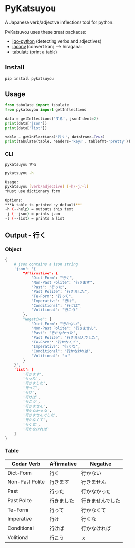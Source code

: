 # PyKatsuyou

A Japanese verb/adjective inflections tool for python.  

PyKatsuyou uses these great packages:

- [igo-python](https://github.com/hideaki-t/igo-python) (detecting verbs and adjectives)
- [jaconv](https://github.com/ikegami-yukino/jaconv) (convert kanji --> hiragana)
- [tabulate](https://github.com/astanin/python-tabulate) (print a table)

## Install

```bash
pip install pykatsuyou
```

## Usage

```python
from tabulate import tabulate
from pykatsuyou import getInflections

data = getInflections('する', jsonIndent=2)
print(data['json'])
print(data['list'])

table = getInflections('行く', dataframe=True)
print(tabulate(table, headers='keys', tablefmt='pretty'))
```

### CLI

```bash
pykatsuyou する

pykatsuyou -h

Usage:
pykatsuyou [verb/adjective] [-h/-j/-l]
*Must use dictionary form

Options:
***A table is printed by default***
-h (--help) = outputs this text
-j (--json) = prints json
-l (--list) = prints a list
```

## Output - 行く

### Object

```python
{
    # json contains a json string
	'json': '{
		"Affirmative": {
			"Dict-Form": "行く",
			"Non-Past Polite": "行きます",
			"Past": "行った",
			"Past Polite": "行きました",
			"Te-Form": "行って",
			"Imperative": "行け",
			"Conditional": "行けば",
			"Volitional": "行こう"
		},
		"Negative": {
			"Dict-Form": "行かない",
			"Non-Past Polite": "行きません",
			"Past": "行かなかった",
			"Past Polite": "行きませんでした",
			"Te-Form": "行かなくて",
			"Imperative": "行くな",
			"Conditional": "行かなければ",
			"Volitional": "ｘ"
		}
	}',
	'list': [
		'行きます',
		'行った',
		'行きました',
		'行って',
		'行け',
		'行けば',
		'行こう',
		'行きません',
		'行かなかった',
		'行きませんでした',
		'行かなくて',
		'行くな',
		'行かなければ'
	]
}
```



### Table

<table>
<thead>
<tr><th>Godan Verb     </th><th>Affirmative  </th><th>Negative        </th></tr>
</thead>
<tbody>
<tr><td>Dict-Form      </td><td>行く         </td><td>行かない        </td></tr>
<tr><td>Non-Past Polite</td><td>行きます     </td><td>行きません      </td></tr>
<tr><td>Past           </td><td>行った       </td><td>行かなかった    </td></tr>
<tr><td>Past Polite    </td><td>行きました   </td><td>行きませんでした</td></tr>
<tr><td>Te-Form        </td><td>行って       </td><td>行かなくて      </td></tr>
<tr><td>Imperative     </td><td>行け         </td><td>行くな          </td></tr>
<tr><td>Conditional    </td><td>行けば       </td><td>行かなければ    </td></tr>
<tr><td>Volitional     </td><td>行こう       </td><td>ｘ              </td></tr>
</tbody>
</table>
